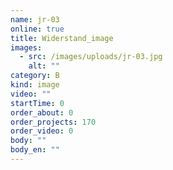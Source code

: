 ```yaml
---
name: jr-03
online: true
title: Widerstand_image
images:
  - src: /images/uploads/jr-03.jpg
    alt: ""
category: B
kind: image
video: ""
startTime: 0
order_about: 0
order_projects: 170
order_video: 0
body: ""
body_en: ""
---
```

